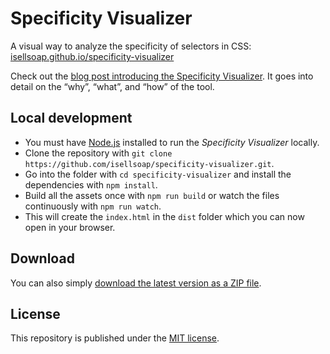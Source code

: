 # Specificity Visualizer

A visual way to analyze the specificity of selectors in CSS: [isellsoap.github.io/specificity-visualizer](https://isellsoap.github.io/specificity-visualizer/)

Check out the [blog post introducing the Specificity Visualizer](https://francescoschwarz.de/en/blog/introducing-the-specificity-visualizer/). It goes into detail on the “why”, “what”, and “how” of the tool.

## Local development

- You must have [Node.js](https://nodejs.org/) installed to run the *Specificity Visualizer* locally.
- Clone the repository with `git clone https://github.com/isellsoap/specificity-visualizer.git`.
- Go into the folder with `cd specificity-visualizer` and install the dependencies with `npm install`.
- Build all the assets once with `npm run build` or watch the files continuously with `npm run watch`.
- This will create the `index.html` in the `dist` folder which you can now open in your browser.

## Download

You can also simply [download the latest version as a ZIP file](https://github.com/isellsoap/specificity-visualizer/archive/gh-pages.zip).
## License

This repository is published under the [MIT license](https://github.com/isellsoap/specificity-visualizer/LICENSE.md).

